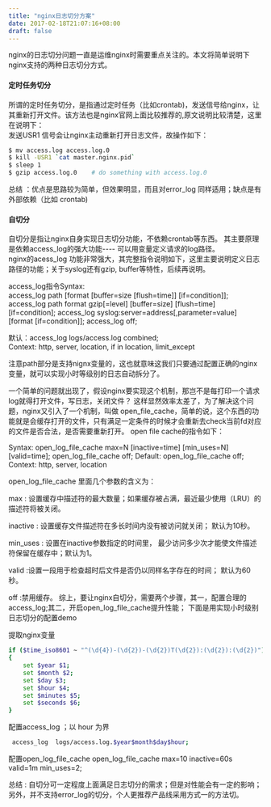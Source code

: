 ```yaml
---
title: "nginx日志切分方案"
date: 2017-02-18T21:07:16+08:00
draft: false
---
```

nginx的日志切分问题一直是运维nginx时需要重点关注的。本文将简单说明下nginx支持的两种日志切分方式。
#### 定时任务切分
所谓的定时任务切分，是指通过定时任务（比如crontab)，发送信号给nginx，让其重新打开文件。该方法也是nginx官网上面比较推荐的,原文说明比较清楚，这里在说明下：<br/>
发送USR1 信号会让nginx主动重新打开日志文件，故操作如下：
```bash
$ mv access.log access.log.0
$ kill -USR1 `cat master.nginx.pid`
$ sleep 1
$ gzip access.log.0    # do something with access.log.0
```
总结 ：优点是思路较为简单，但效果明显，而且对error_log 同样适用；缺点是有外部依赖（比如 crontab)

#### 自切分
自切分是指让nginx自身实现日志切分功能，不依赖crontab等东西。 其主要原理是依赖access_log的强大功能---- 可以用变量定义请求的log路径。<br/>
nginx的acess_log 功能非常强大，其完整指令说明如下，这里主要说明定义日志路径的功能；关于syslog还有gzip, buffer等特性，后续再说明。

access_log指令Syntax:<br/>
access_log path [format [buffer=size [flush=time]] [if=condition]];
access_log path format gzip[=level] [buffer=size] [flush=time] [if=condition];
access_log syslog:server=address[,parameter=value] [format [if=condition]];
access_log off;

默认：access_log logs/access.log combined;<br/>
Context:    http, server, location, if in location, limit_except

注意path部分是支持nignx变量的，这也就意味这我们只要通过配置正确的nginx变量，就可以实现小时等级别的日志自动拆分了。

一个简单的问题就出现了，假设nginx要实现这个机制，那岂不是每打印一个请求log就得打开文件，写日志，关闭文件？ 这样显然效率太差了，为了解决这个问题，nginx又引入了一个机制，叫做 open_file_cache，简单的说，这个东西的功能就是会缓存打开的文件，只有满足一定条件的时候才会重新去check当前fd对应的文件是否合法，是否需要重新打开。 open file cache的指令如下：

Syntax:     open_log_file_cache max=N [inactive=time] [min_uses=N] [valid=time];
open_log_file_cache off;
Default:     open_log_file_cache off;
Context:     http, server, location

open_log_file_cache 里面几个参数的含义为：

max : 设置缓存中描述符的最大数量；如果缓存被占满，最近最少使用（LRU）的描述符将被关闭。

inactive : 设置缓存文件描述符在多长时间内没有被访问就关闭； 默认为10秒。

min_uses : 设置在inactive参数指定的时间里， 最少访问多少次才能使文件描述符保留在缓存中；默认为1。

valid :设置一段用于检查超时后文件是否仍以同样名字存在的时间； 默认为60秒。

off :禁用缓存。
综上，要让nginx自切分，需要两个步骤，其一，配置合理的access_log;其二，开启open_log_file_cache提升性能； 下面是用实现小时级别日志切分的配置demo

提取nginx变量
```bash
if ($time_iso8601 ~ "^(\d{4})-(\d{2})-(\d{2})T(\d{2}):(\d{2}):(\d{2})")
{
    set $year $1;
    set $month $2;
    set $day $3;
    set $hour $4;
    set $minutes $5;
    set $seconds $6;
}
```

配置access_log ；以  hour 为界
```bash
 access_log  logs/access.log.$year$month$day$hour;
```
配置open_log_file_cache
open_log_file_cache max=10 inactive=60s valid=1m min_uses=2;

总结 :
自切分可一定程度上面满足日志切分的需求；但是对性能会有一定的影响； 另外，并不支持error_log的切分，个人更推荐产品线采用方式一的方法切。
